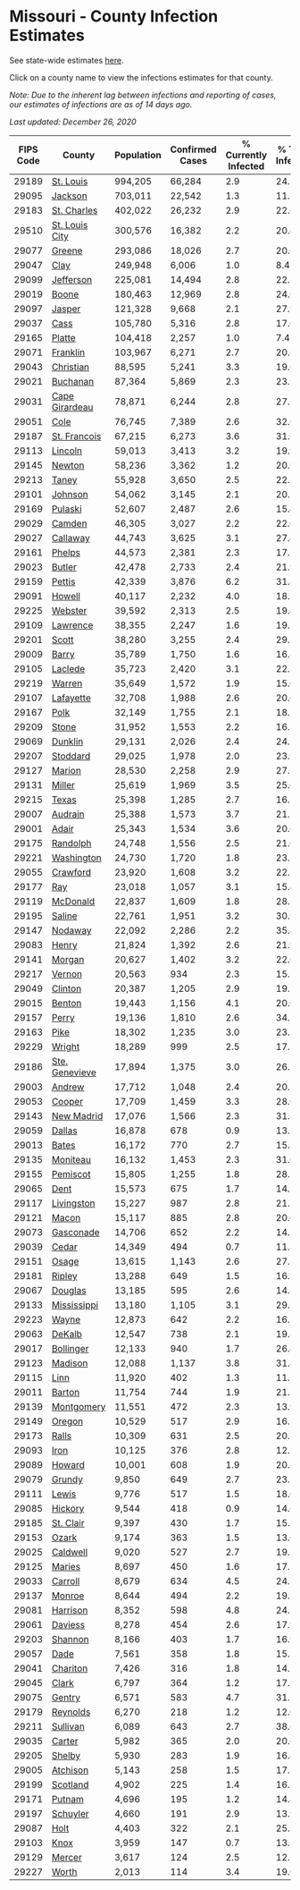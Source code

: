 # Missouri - County Infection Estimates

See state-wide estimates [here](/infections/us-mo).

Click on a county name to view the infections estimates for that county.

*Note: Due to the inherent lag between infections and reporting of cases, our estimates of infections are as of 14 days ago.*

*Last updated: December 26, 2020*

|   FIPS Code |                           County |   Population |   Confirmed Cases |   % Currently Infected |   % Total Infected |
|-------------|----------------------------------|--------------|-------------------|------------------------|--------------------|
|       29189 |           [St. Louis](st.-louis) |      994,205 |            66,284 |                    2.9 |               24.1 |
|       29095 |               [Jackson](jackson) |      703,011 |            22,542 |                    1.3 |               11.2 |
|       29183 |       [St. Charles](st.-charles) |      402,022 |            26,232 |                    2.9 |               22.6 |
|       29510 | [St. Louis City](st.-louis-city) |      300,576 |            16,382 |                    2.2 |               20.4 |
|       29077 |                 [Greene](greene) |      293,086 |            18,026 |                    2.7 |               20.6 |
|       29047 |                     [Clay](clay) |      249,948 |             6,006 |                    1.0 |                8.4 |
|       29099 |           [Jefferson](jefferson) |      225,081 |            14,494 |                    2.8 |               22.2 |
|       29019 |                   [Boone](boone) |      180,463 |            12,969 |                    2.8 |               24.6 |
|       29097 |                 [Jasper](jasper) |      121,328 |             9,668 |                    2.1 |               27.9 |
|       29037 |                     [Cass](cass) |      105,780 |             5,316 |                    2.8 |               17.0 |
|       29165 |                 [Platte](platte) |      104,418 |             2,257 |                    1.0 |                7.4 |
|       29071 |             [Franklin](franklin) |      103,967 |             6,271 |                    2.7 |               20.6 |
|       29043 |           [Christian](christian) |       88,595 |             5,241 |                    3.3 |               19.6 |
|       29021 |             [Buchanan](buchanan) |       87,364 |             5,869 |                    2.3 |               23.9 |
|       29031 | [Cape Girardeau](cape-girardeau) |       78,871 |             6,244 |                    2.8 |               27.1 |
|       29051 |                     [Cole](cole) |       76,745 |             7,389 |                    2.6 |               32.6 |
|       29187 |     [St. Francois](st.-francois) |       67,215 |             6,273 |                    3.6 |               31.6 |
|       29113 |               [Lincoln](lincoln) |       59,013 |             3,413 |                    3.2 |               19.9 |
|       29145 |                 [Newton](newton) |       58,236 |             3,362 |                    1.2 |               20.9 |
|       29213 |                   [Taney](taney) |       55,928 |             3,650 |                    2.5 |               22.2 |
|       29101 |               [Johnson](johnson) |       54,062 |             3,145 |                    2.1 |               20.2 |
|       29169 |               [Pulaski](pulaski) |       52,607 |             2,487 |                    2.6 |               15.4 |
|       29029 |                 [Camden](camden) |       46,305 |             3,027 |                    2.2 |               22.0 |
|       29027 |             [Callaway](callaway) |       44,743 |             3,625 |                    3.1 |               27.4 |
|       29161 |                 [Phelps](phelps) |       44,573 |             2,381 |                    2.3 |               17.7 |
|       29023 |                 [Butler](butler) |       42,478 |             2,733 |                    2.4 |               21.9 |
|       29159 |                 [Pettis](pettis) |       42,339 |             3,876 |                    6.2 |               31.4 |
|       29091 |                 [Howell](howell) |       40,117 |             2,232 |                    4.0 |               18.3 |
|       29225 |               [Webster](webster) |       39,592 |             2,313 |                    2.5 |               19.4 |
|       29109 |             [Lawrence](lawrence) |       38,355 |             2,247 |                    1.6 |               19.7 |
|       29201 |                   [Scott](scott) |       38,280 |             3,255 |                    2.4 |               29.7 |
|       29009 |                   [Barry](barry) |       35,789 |             1,750 |                    1.6 |               16.8 |
|       29105 |               [Laclede](laclede) |       35,723 |             2,420 |                    3.1 |               22.3 |
|       29219 |                 [Warren](warren) |       35,649 |             1,572 |                    1.9 |               15.0 |
|       29107 |           [Lafayette](lafayette) |       32,708 |             1,988 |                    2.6 |               20.6 |
|       29167 |                     [Polk](polk) |       32,149 |             1,755 |                    2.1 |               18.1 |
|       29209 |                   [Stone](stone) |       31,952 |             1,553 |                    2.2 |               16.3 |
|       29069 |               [Dunklin](dunklin) |       29,131 |             2,026 |                    2.4 |               24.3 |
|       29207 |             [Stoddard](stoddard) |       29,025 |             1,978 |                    2.0 |               23.9 |
|       29127 |                 [Marion](marion) |       28,530 |             2,258 |                    2.9 |               27.1 |
|       29131 |                 [Miller](miller) |       25,619 |             1,969 |                    3.5 |               25.6 |
|       29215 |                   [Texas](texas) |       25,398 |             1,285 |                    2.7 |               16.7 |
|       29007 |               [Audrain](audrain) |       25,388 |             1,573 |                    3.7 |               21.2 |
|       29001 |                   [Adair](adair) |       25,343 |             1,534 |                    3.6 |               20.6 |
|       29175 |             [Randolph](randolph) |       24,748 |             1,556 |                    2.5 |               21.0 |
|       29221 |         [Washington](washington) |       24,730 |             1,720 |                    1.8 |               23.7 |
|       29055 |             [Crawford](crawford) |       23,920 |             1,608 |                    3.2 |               22.1 |
|       29177 |                       [Ray](ray) |       23,018 |             1,057 |                    3.1 |               15.4 |
|       29119 |             [McDonald](mcdonald) |       22,837 |             1,609 |                    1.8 |               28.3 |
|       29195 |                 [Saline](saline) |       22,761 |             1,951 |                    3.2 |               30.9 |
|       29147 |               [Nodaway](nodaway) |       22,092 |             2,286 |                    2.2 |               35.4 |
|       29083 |                   [Henry](henry) |       21,824 |             1,392 |                    2.6 |               21.9 |
|       29141 |                 [Morgan](morgan) |       20,627 |             1,402 |                    3.2 |               22.6 |
|       29217 |                 [Vernon](vernon) |       20,563 |               934 |                    2.3 |               15.2 |
|       29049 |               [Clinton](clinton) |       20,387 |             1,205 |                    2.9 |               19.7 |
|       29015 |                 [Benton](benton) |       19,443 |             1,156 |                    4.1 |               20.0 |
|       29157 |                   [Perry](perry) |       19,136 |             1,810 |                    2.6 |               34.2 |
|       29163 |                     [Pike](pike) |       18,302 |             1,235 |                    3.0 |               23.2 |
|       29229 |                 [Wright](wright) |       18,289 |               999 |                    2.5 |               17.7 |
|       29186 | [Ste. Genevieve](ste.-genevieve) |       17,894 |             1,375 |                    3.0 |               26.1 |
|       29003 |                 [Andrew](andrew) |       17,712 |             1,048 |                    2.4 |               20.1 |
|       29053 |                 [Cooper](cooper) |       17,709 |             1,459 |                    3.3 |               28.0 |
|       29143 |         [New Madrid](new-madrid) |       17,076 |             1,566 |                    2.3 |               31.8 |
|       29059 |                 [Dallas](dallas) |       16,878 |               678 |                    0.9 |               13.7 |
|       29013 |                   [Bates](bates) |       16,172 |               770 |                    2.7 |               15.8 |
|       29135 |             [Moniteau](moniteau) |       16,132 |             1,453 |                    2.3 |               31.6 |
|       29155 |             [Pemiscot](pemiscot) |       15,805 |             1,255 |                    1.8 |               28.1 |
|       29065 |                     [Dent](dent) |       15,573 |               675 |                    1.7 |               14.3 |
|       29117 |         [Livingston](livingston) |       15,227 |               987 |                    2.8 |               21.7 |
|       29121 |                   [Macon](macon) |       15,117 |               885 |                    2.8 |               20.0 |
|       29073 |           [Gasconade](gasconade) |       14,706 |               652 |                    2.2 |               14.7 |
|       29039 |                   [Cedar](cedar) |       14,349 |               494 |                    0.7 |               11.8 |
|       29151 |                   [Osage](osage) |       13,615 |             1,143 |                    2.6 |               27.8 |
|       29181 |                 [Ripley](ripley) |       13,288 |               649 |                    1.5 |               16.9 |
|       29067 |               [Douglas](douglas) |       13,185 |               595 |                    2.6 |               14.8 |
|       29133 |       [Mississippi](mississippi) |       13,180 |             1,105 |                    3.1 |               29.7 |
|       29223 |                   [Wayne](wayne) |       12,873 |               642 |                    2.2 |               16.5 |
|       29063 |                 [DeKalb](dekalb) |       12,547 |               738 |                    2.1 |               19.8 |
|       29017 |           [Bollinger](bollinger) |       12,133 |               940 |                    1.7 |               26.4 |
|       29123 |               [Madison](madison) |       12,088 |             1,137 |                    3.8 |               31.4 |
|       29115 |                     [Linn](linn) |       11,920 |               402 |                    1.3 |               11.7 |
|       29011 |                 [Barton](barton) |       11,754 |               744 |                    1.9 |               21.5 |
|       29139 |         [Montgomery](montgomery) |       11,551 |               472 |                    2.3 |               13.9 |
|       29149 |                 [Oregon](oregon) |       10,529 |               517 |                    2.9 |               16.2 |
|       29173 |                   [Ralls](ralls) |       10,309 |               631 |                    2.5 |               20.7 |
|       29093 |                     [Iron](iron) |       10,125 |               376 |                    2.8 |               12.1 |
|       29089 |                 [Howard](howard) |       10,001 |               608 |                    1.9 |               20.7 |
|       29079 |                 [Grundy](grundy) |        9,850 |               649 |                    2.7 |               23.2 |
|       29111 |                   [Lewis](lewis) |        9,776 |               517 |                    1.5 |               18.0 |
|       29085 |               [Hickory](hickory) |        9,544 |               418 |                    0.9 |               14.6 |
|       29185 |           [St. Clair](st.-clair) |        9,397 |               430 |                    1.7 |               15.7 |
|       29153 |                   [Ozark](ozark) |        9,174 |               363 |                    1.5 |               13.0 |
|       29025 |             [Caldwell](caldwell) |        9,020 |               527 |                    2.7 |               19.5 |
|       29125 |                 [Maries](maries) |        8,697 |               450 |                    1.6 |               17.2 |
|       29033 |               [Carroll](carroll) |        8,679 |               634 |                    4.5 |               24.7 |
|       29137 |                 [Monroe](monroe) |        8,644 |               494 |                    2.2 |               19.5 |
|       29081 |             [Harrison](harrison) |        8,352 |               598 |                    4.8 |               24.3 |
|       29061 |               [Daviess](daviess) |        8,278 |               454 |                    2.6 |               17.9 |
|       29203 |               [Shannon](shannon) |        8,166 |               403 |                    1.7 |               16.9 |
|       29057 |                     [Dade](dade) |        7,561 |               358 |                    1.8 |               15.8 |
|       29041 |             [Chariton](chariton) |        7,426 |               316 |                    1.8 |               14.7 |
|       29045 |                   [Clark](clark) |        6,797 |               364 |                    1.2 |               17.9 |
|       29075 |                 [Gentry](gentry) |        6,571 |               583 |                    4.7 |               31.2 |
|       29179 |             [Reynolds](reynolds) |        6,270 |               218 |                    1.2 |               12.0 |
|       29211 |             [Sullivan](sullivan) |        6,089 |               643 |                    2.7 |               38.6 |
|       29035 |                 [Carter](carter) |        5,982 |               365 |                    2.0 |               20.6 |
|       29205 |                 [Shelby](shelby) |        5,930 |               283 |                    1.9 |               16.4 |
|       29005 |             [Atchison](atchison) |        5,143 |               258 |                    1.5 |               17.5 |
|       29199 |             [Scotland](scotland) |        4,902 |               225 |                    1.4 |               16.2 |
|       29171 |                 [Putnam](putnam) |        4,696 |               195 |                    1.2 |               14.4 |
|       29197 |             [Schuyler](schuyler) |        4,660 |               191 |                    2.9 |               13.9 |
|       29087 |                     [Holt](holt) |        4,403 |               322 |                    2.1 |               25.3 |
|       29103 |                     [Knox](knox) |        3,959 |               147 |                    0.7 |               13.3 |
|       29129 |                 [Mercer](mercer) |        3,617 |               124 |                    2.5 |               12.7 |
|       29227 |                   [Worth](worth) |        2,013 |               114 |                    3.4 |               19.0 |